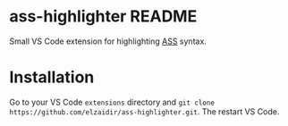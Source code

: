 # ass-highlighter README

Small VS Code extension for highlighting [ASS](https://github.com/elzaidir/ass) syntax.

# Installation

Go to your VS Code `extensions` directory and `git clone https://github.com/elzaidir/ass-highlighter.git`. The restart VS Code.

